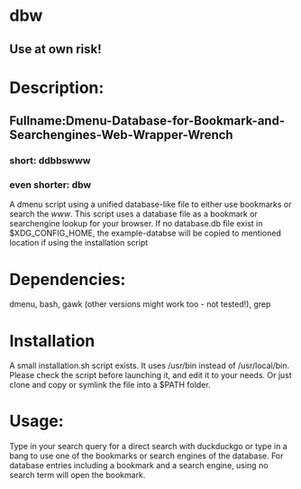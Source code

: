 # dbw
## Use at own risk! ###
# Description:
## Fullname:Dmenu-Database-for-Bookmark-and-Searchengines-Web-Wrapper-Wrench
### short: ddbbswww ### 
### even shorter: dbw ### 

A dmenu script using a unified database-like file to either use bookmarks or search the _www_\.
This script uses a database file as a bookmark or searchengine lookup for your browser.
If no database.db file exist in $XDG_CONFIG_HOME, the example-databse will be copied to mentioned location if using the installation script
 
# Dependencies:
dmenu, bash, gawk (other versions might work too - not tested!), grep

# Installation
A small installation.sh script exists. It uses /usr/bin instead of /usr/local/bin.
Please check the script before launching it, and edit it to your needs.
Or just clone and copy or symlink the file into a $PATH folder.

# Usage:
Type in your search query for a direct search with duckduckgo or type in a bang to use one of the bookmarks or search engines of the database.
For database entries including a bookmark and a search engine, using no search term will open the bookmark.
